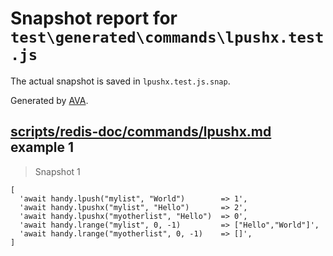 # Snapshot report for `test\generated\commands\lpushx.test.js`

The actual snapshot is saved in `lpushx.test.js.snap`.

Generated by [AVA](https://ava.li).

## [scripts/redis-doc/commands/lpushx.md](../../../../scripts/redis-doc/commands/lpushx.md) example 1

> Snapshot 1

    [
      'await handy.lpush("mylist", "World")        => 1',
      'await handy.lpushx("mylist", "Hello")       => 2',
      'await handy.lpushx("myotherlist", "Hello")  => 0',
      'await handy.lrange("mylist", 0, -1)         => ["Hello","World"]',
      'await handy.lrange("myotherlist", 0, -1)    => []',
    ]
